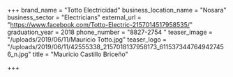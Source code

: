 +++
brand_name = "Totto Electricidad"
business_location_name = "Nosara"
business_sector = "Electricians"
external_url = "https://www.facebook.com/Totto-Electric-2157014517958535/"
graduation_year = 2018
phone_number = "8827-2754 "
teaser_image = "/uploads/2019/06/11/Mauricio Totto.jpg"
teaser_logo = "/uploads/2019/06/11/42555338_2157018137958173_6115373447649427456_n.jpg"
title = "Mauricio Castillo Briceño"

+++
